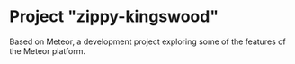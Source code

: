 # Project "zippy-kingswood"
Based on Meteor, a development project exploring some of the features of the Meteor platform.
